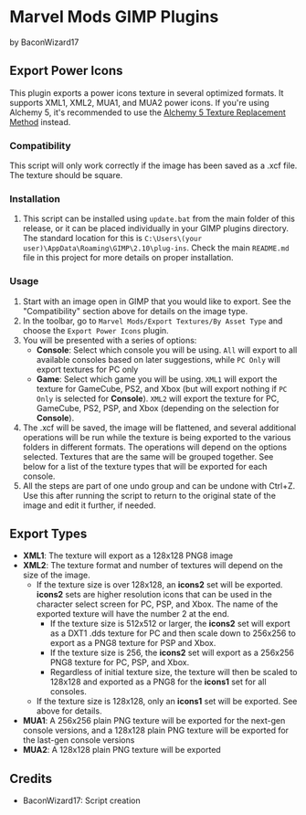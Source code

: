# Marvel Mods GIMP Plugins
by BaconWizard17
## Export Power Icons
This plugin exports a power icons texture in several optimized formats. It supports XML1, XML2, MUA1, and MUA2 power icons. If you're using Alchemy 5, it's recommended to use the [Alchemy 5 Texture Replacement Method](https://marvelmods.com/forum/index.php/topic,11009.0.html) instead.

### Compatibility
This script will only work correctly if the image has been saved as a .xcf file. The texture should be square.

### Installation
 1. This script can be installed using `update.bat` from the main folder of this release, or it can be placed individually in your GIMP plugins directory. The standard location for this is `C:\Users\(your user)\AppData\Roaming\GIMP\2.10\plug-ins`. Check the main `README.md` file in this project for more details on proper installation.

### Usage
1. Start with an image open in GIMP that you would like to export. See the "Compatibility" section above for details on the image type.
2. In the toolbar, go to `Marvel Mods/Export Textures/By Asset Type` and choose the `Export Power Icons` plugin.
3. You will be presented with a series of options:
	- **Console**: Select which console you will be using. `All` will export to all available consoles based on later suggestions, while `PC Only` will export textures for PC only
	- **Game**: Select which game you will be using. `XML1` will export the texture for GameCube, PS2, and Xbox (but will export nothing if `PC Only` is selected for **Console**). `XML2` will export the texture for PC, GameCube, PS2, PSP, and Xbox (depending on the selection for **Console**).
4. The .xcf will be saved, the image will be flattened, and several additional operations will be run while the texture is being exported to the various folders in different formats. The operations will depend on the options selected. Textures that are the same will be grouped together. See below for a list of the texture types that will be exported for each console. 
5. All the steps are part of one undo group and can be undone with Ctrl+Z. Use this after running the script to return to the original state of the image and edit it further, if needed.

## Export Types
 - **XML1**: The texture will export as a 128x128 PNG8 image
 - **XML2**: The texture format and number of textures will depend on the size of the image. 
   - If the texture size is over 128x128, an **icons2** set will be exported. **icons2** sets are higher resolution icons that can be used in the character select screen for PC, PSP, and Xbox. The name of the exported texture will have the number 2 at the end. 
     - If the texture size is 512x512 or larger, the **icons2** set will export as a DXT1 .dds texture for PC and then scale down to 256x256 to export as a PNG8 texture for PSP and Xbox. 
	 - If the texture size is 256, the **icons2** set will export as a 256x256 PNG8 texture for PC, PSP, and Xbox. 
	 - Regardless of initial texture size, the texture will then be scaled to 128x128 and exported as a PNG8 for the **icons1** set for all consoles.
   - If the texture size is 128x128, only an **icons1** set will be exported. See above for details.
 - **MUA1**: A 256x256 plain PNG texture will be exported for the next-gen console versions, and a 128x128 plain PNG texture will be exported for the last-gen console versions
 - **MUA2**: A 128x128 plain PNG texture will be exported

## Credits
- BaconWizard17: Script creation